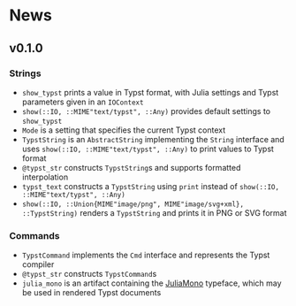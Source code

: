 
# News

## v0.1.0

### Strings

- `show_typst` prints a value in Typst format, with Julia settings and Typst parameters given in an `IOContext`
- `show(::IO, ::MIME"text/typst", ::Any)` provides default settings to `show_typst`
- `Mode` is a setting that specifies the current Typst context
- `TypstString` is an `AbstractString` implementing the `String` interface and uses `show(::IO, ::MIME"text/typst", ::Any)` to print values to Typst format
- `@typst_str` constructs `TypstString`s and supports formatted interpolation
- `typst_text` constructs a `TypstString` using `print` instead of `show(::IO, ::MIME"text/typst", ::Any)`
- `show(::IO, ::Union{MIME"image/png", MIME"image/svg+xml}, ::TypstString)` renders a `TypstString` and prints it in PNG or SVG format

### Commands

- `TypstCommand` implements the `Cmd` interface and represents the Typst compiler
- `@typst_str` constructs `TypstCommand`s
- `julia_mono` is an artifact containing the [JuliaMono](https://github.com/cormullion/juliamono) typeface, which may be used in rendered Typst documents
